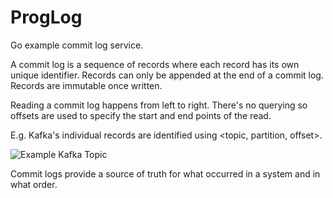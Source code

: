 # ProgLog

Go example commit log service.

A commit log is a sequence of records where each record has its own unique identifier. Records can only be appended at the end of a commit log. Records are immutable once written.

Reading a commit log happens from left to right. There's no querying so offsets are used to specify the start and end points of the read.

E.g. 
Kafka's individual records are identified using <topic, partition, offset>.

![Example Kafka Topic][ExampleKafkaTopic]

Commit logs provide a source of truth for what occurred in a system and in what order.

[ExampleKafkaTopic]: https://quarkus.io/assets/images/posts/kafka-commit-strategies/topics-partitions.png